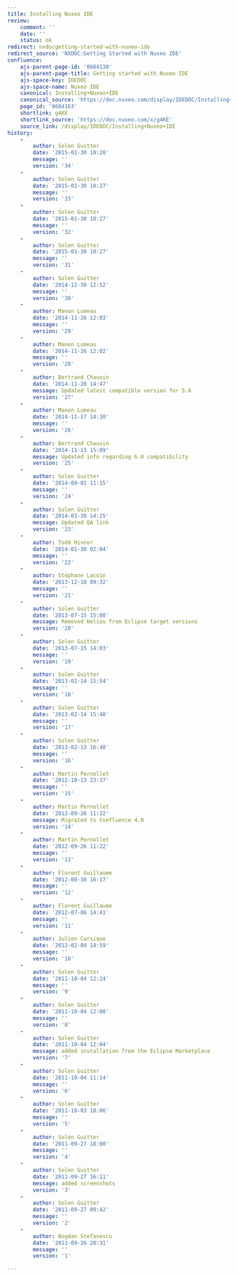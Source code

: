 ```yaml
---
title: Installing Nuxeo IDE
review:
    comment: ''
    date: ''
    status: ok
redirect: nxdocgetting-started-with-nuxeo-ide
redirect_source: 'NXDOC:Getting Started with Nuxeo IDE'
confluence:
    ajs-parent-page-id: '8684138'
    ajs-parent-page-title: Getting started with Nuxeo IDE
    ajs-space-key: IDEDOC
    ajs-space-name: Nuxeo IDE
    canonical: Installing+Nuxeo+IDE
    canonical_source: 'https://doc.nuxeo.com/display/IDEDOC/Installing+Nuxeo+IDE'
    page_id: '8684163'
    shortlink: g4KE
    shortlink_source: 'https://doc.nuxeo.com/x/g4KE'
    source_link: /display/IDEDOC/Installing+Nuxeo+IDE
history:
    - 
        author: Solen Guitter
        date: '2015-01-30 10:28'
        message: ''
        version: '34'
    - 
        author: Solen Guitter
        date: '2015-01-30 10:27'
        message: ''
        version: '33'
    - 
        author: Solen Guitter
        date: '2015-01-30 10:27'
        message: ''
        version: '32'
    - 
        author: Solen Guitter
        date: '2015-01-30 10:27'
        message: ''
        version: '31'
    - 
        author: Solen Guitter
        date: '2014-12-30 12:52'
        message: ''
        version: '30'
    - 
        author: Manon Lumeau
        date: '2014-11-26 12:03'
        message: ''
        version: '29'
    - 
        author: Manon Lumeau
        date: '2014-11-26 12:02'
        message: ''
        version: '28'
    - 
        author: Bertrand Chauvin
        date: '2014-11-20 14:47'
        message: Updated latest compatible version for 5.8
        version: '27'
    - 
        author: Manon Lumeau
        date: '2014-11-17 14:30'
        message: ''
        version: '26'
    - 
        author: Bertrand Chauvin
        date: '2014-11-13 15:09'
        message: Updated info regarding 6.0 compatibility
        version: '25'
    - 
        author: Solen Guitter
        date: '2014-09-01 11:15'
        message: ''
        version: '24'
    - 
        author: Solen Guitter
        date: '2014-01-30 14:25'
        message: Updated QA link
        version: '23'
    - 
        author: Todd Hivnor
        date: '2014-01-30 02:04'
        message: ''
        version: '22'
    - 
        author: Stéphane Lacoin
        date: '2013-12-10 09:32'
        message: ''
        version: '21'
    - 
        author: Solen Guitter
        date: '2013-07-15 15:08'
        message: Removed Helios from Eclipse target versions
        version: '20'
    - 
        author: Solen Guitter
        date: '2013-07-15 14:03'
        message: ''
        version: '19'
    - 
        author: Solen Guitter
        date: '2013-02-14 15:54'
        message: ''
        version: '18'
    - 
        author: Solen Guitter
        date: '2013-02-14 15:48'
        message: ''
        version: '17'
    - 
        author: Solen Guitter
        date: '2013-02-13 16:48'
        message: ''
        version: '16'
    - 
        author: Martin Pernollet
        date: '2012-10-13 23:37'
        message: ''
        version: '15'
    - 
        author: Martin Pernollet
        date: '2012-09-26 11:22'
        message: Migrated to Confluence 4.0
        version: '14'
    - 
        author: Martin Pernollet
        date: '2012-09-26 11:22'
        message: ''
        version: '13'
    - 
        author: Florent Guillaume
        date: '2012-08-30 16:17'
        message: ''
        version: '12'
    - 
        author: Florent Guillaume
        date: '2012-07-06 14:41'
        message: ''
        version: '11'
    - 
        author: Julien Carsique
        date: '2012-02-04 14:59'
        message: ''
        version: '10'
    - 
        author: Solen Guitter
        date: '2011-10-04 12:24'
        message: ''
        version: '9'
    - 
        author: Solen Guitter
        date: '2011-10-04 12:08'
        message: ''
        version: '8'
    - 
        author: Solen Guitter
        date: '2011-10-04 12:04'
        message: added installation from the Eclipse Marketplace
        version: '7'
    - 
        author: Solen Guitter
        date: '2011-10-04 11:14'
        message: ''
        version: '6'
    - 
        author: Solen Guitter
        date: '2011-10-03 18:06'
        message: ''
        version: '5'
    - 
        author: Solen Guitter
        date: '2011-09-27 18:00'
        message: ''
        version: '4'
    - 
        author: Solen Guitter
        date: '2011-09-27 16:11'
        message: added screenshots
        version: '3'
    - 
        author: Solen Guitter
        date: '2011-09-27 09:42'
        message: ''
        version: '2'
    - 
        author: Bogdan Stefanescu
        date: '2011-09-26 20:31'
        message: ''
        version: '1'

---
```


